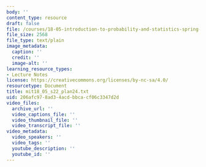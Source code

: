 ```yaml
---
body: ''
content_type: resource
draft: false
file: /courses/18-05-introduction-to-probability-and-statistics-spring-2022/mit18_05_s22_plan24.txt
file_size: 2568
file_type: text/plain
image_metadata:
  caption: ''
  credit: ''
  image-alt: ''
learning_resource_types:
- Lecture Notes
license: https://creativecommons.org/licenses/by-nc-sa/4.0/
resourcetype: Document
title: mit18_05_s22_plan24.txt
uid: 206afc97-8ad3-4acd-bbca-cf06c3347d2d
video_files:
  archive_url: ''
  video_captions_file: ''
  video_thumbnail_file: ''
  video_transcript_file: ''
video_metadata:
  video_speakers: ''
  video_tags: ''
  youtube_description: ''
  youtube_id: ''
---
```

